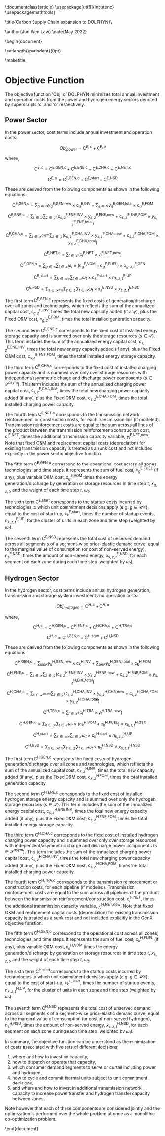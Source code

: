 \documentclass{article}
\usepackage[utf8]{inputenc}
\usepackage{mathtools}

\title{Carbon Supply Chain expansion to DOLPHYN}\\

\author{Jun Wen Law}
\date{May 2022}

\begin{document}

\setlength{\parindent}{0pt}

\maketitle

# Objective Function

The objective function 'Obj' of DOLPHYN minimizes total annual investment and operation costs from the power and hydrogen energy sectors denoted by superscripts 'c' and 'o' respectively.

## Power Sector

In the power sector, cost terms include annual investment and operation costs:

```math
\begin{equation*}
	Obj_{power}	= \textrm{C}^{E,c} + \textrm{C}^{E,o}
\end{equation*}
```

where,

```math
\begin{equation*}
	\textrm{C}^{E,c} = \textrm{C}^{\textrm{E,GEN,c}} + \textrm{C}^{\textrm{E,ENE,c}} + \textrm{C}^{\textrm{E,CHA,c}} + \textrm{C}^{\textrm{E,NET,c}}
\end{equation*}
```

```math
\begin{equation*}
	\textrm{C}^{E,o} = \textrm{C}^{\textrm{E,GEN,o}} + \textrm{C}^{\textrm{E,start}} + \textrm{C}^{\textrm{E,NSD}}
\end{equation*}
```
These are derived from the following components as shown in the following equations:

```math
\begin{equation*}
	\textrm{C}^{\textrm{E,GEN,c}} = \sum_{g \in G} y_{g}^{\textrm{E,GEN,new}}\times \textrm{c}_{g}^{\textrm{E,INV}} + \sum_{g \in G} y_{g}^{\textrm{E,GEN,total}}\times \textrm{c}_{g}^{\textrm{E,FOM}}
\end{equation*}
```

```math
\begin{equation*}
	\textrm{C}^{\textrm{E,ENE,c}} = \sum_{s \in \mathcal{S}} \sum_{z \in \mathcal{Z}} (\textrm{c}_{s,z}^{\textrm{E,ENE,INV}} \times y_{s,z}^{\textrm{E,ENE,new}} + \textrm{c}_{s,z}^{\textrm{E,ENE,FOM}} \times y_{s,z}^{\textrm{E,ENE,total}})
\end{equation*}
```

```math
\begin{equation*}
	\textrm{C}^{\textrm{E,CHA,c}} = \sum_{s \in \mathcal{S}^{asym}} \sum_{z \in \mathcal{Z}} (\textrm{c}_{s,z}^{\textrm{E,CHA,INV}} \times y_{s,z}^{\textrm{E,CHA,new}} + \textrm{c}_{s,z}^{\textrm{E,CHA,FOM}} \times y_{s,z}^{\textrm{E,CHA,total}})
\end{equation*}
```

```math
\begin{equation*}
	\textrm{C}^{\textrm{E,NET,c}} = \sum_{l \in \mathcal{L}}\left(\textrm{c}_{l}^{\textrm{E,NET}} \times y_{l}^{\textrm{E,NET,new}}\right)
\end{equation*}
```

```math
\begin{equation*}
	\textrm{C}^{\textrm{E,GEN,o}} = \sum_{g \in \mathcal{G}} \sum_{t \in \mathcal{T}} \omega_t \times \left(\textrm{c}_{g}^{\textrm{E,VOM}} + \textrm{c}_{g}^{\textrm{E,FUEL}}\right) \times x_{g,z,t}^{\textrm{E,GEN}}
\end{equation*}
```

```math
\begin{equation*}
	\textrm{C}^{\textrm{E,start}} = \sum_{k \in \mathcal{UC}} \sum_{t \in \mathcal{T}} \omega_t \times \textrm{c}_{k}^{\textrm{E,start}} \times n_{k,z,t}^{\textrm{E,UP}}
\end{equation*}
```

```math
\begin{equation*}
	\textrm{C}^{\textrm{E,NSD}} = \sum_{s \in \mathcal{SEG}} \sum_{z \in \mathcal{Z}} \sum_{t \in \mathcal{T}} \omega_t \times \textrm{n}_{s}^{\textrm{E,NSD}} \times x_{s,z,t}^{\textrm{E,NSD}}
\end{equation*}
```

The first term $\textrm{C}^{\textrm{E,GEN,c}}$ represents the fixed costs of generation/discharge over all zones and technologies, which reflects the sum of the annualized capital cost, $\textrm{c}_{g,z}^{\textrm{E,INV}}$, times the total new capacity added (if any), plus the Fixed O&M cost, $\textrm{c}_{g,z}^{\textrm{E,FOM}}$, times the total installed generation capacity.

The second term $\textrm{C}^{\textrm{E,ENE,c}}$ corresponds to the fixed cost of installed energy storage capacity and is summed over only the storage resources ($s \in \mathcal{S}$). This term includes the sum of the annualized energy capital cost, $\textrm{c}_{s,z}^{\textrm{E,ENE,INV}}$, times the total new energy capacity added (if any), plus the Fixed O&M cost, $\textrm{c}_{s,z}^{\textrm{E,ENE,FOM}}$, times the total installed energy storage capacity.

The third term $\textrm{C}^{\textrm{E,CHA,c}}$ corresponds to the fixed cost of installed charging power capacity and is summed over only over storage resources with independent/asymmetric charge and discharge power components ($s \in \mathcal{S}^{asym}$). This term includes the sum of the annualized charging power capital cost, $\textrm{c}_{s,z}^{\textrm{E,CHA,INV}}$, times the total new charging power capacity added (if any), plus the Fixed O&M cost, $\textrm{c}_{s,z}^{\textrm{E,CHA,FOM}}$, times the total installed charging power capacity.

The fourth term $\textrm{C}^{\textrm{E,NET,c}}$ corresponds to the transmission network reinforcement or construction costs, for each transmission line (if modeled). Transmission reinforcement costs are equal to the sum across all lines of the product between the transmission reinforcement/construction cost, $\textrm{c}_{l}^{\textrm{E,NET}}$, times the additional transmission capacity variable, $y_{l}^{\textrm{E,NET,new}}$. Note that fixed O&M and replacement capital costs (depreciation) for existing transmission capacity is treated as a sunk cost and not included explicitly in the power sector objective function.

The fifth term $\textrm{C}^{\textrm{E,GEN,o}}$ correspond to the operational cost across all zones, technologies, and time steps. It represents the sum of fuel cost, $\textrm{c}_{g}^{\textrm{E,FUEL}}$ (if any), plus variable O&M cost, $\textrm{c}_{g}^{\textrm{E,VOM}}$ times the energy generation/discharge by generation or storage resources in time step $t$, $x_{g,z,t}$, and the weight of each time step $t$, $\omega_t$. 

The sixth term $\textrm{C}^{\textrm{E,start}}$ corresponds to the startup costs incurred by technologies to which unit commitment decisions apply (e.g. $g \in \mathcal{UC}$), equal to the cost of start-up, $\textrm{c}_{k}^{\textrm{E,start}}$, times the number of startup events, $n_{k,z,t}^{\textrm{E,UP}}$, for the cluster of units in each zone and time step (weighted by $\omega_t$).

The seventh term $\textrm{C}^{\textrm{E,NSD}}$ represents the total cost of unserved demand across all segments $s$ of a segment-wise price-elastic demand curve, equal to the marginal value of consumption (or cost of non-served energy), $\textrm{n}_{s}^{\textrm{E,NSD}}$, times the amount of non-served energy, $x_{s,z,t}^{\textrm{E,NSD}}$, for each segment on each zone during each time step (weighted by $\omega_t$).

## Hydrogen Sector

In the hydrogen sector, cost terms include annual hydrogen generation, transmission and storage system investment and operation costs:

```math
\begin{equation*}
	Obj_{hydrogen} = \textrm{C}^{H,c} + \textrm{C}^{H,o}
\end{equation*}
```

where,

```math
\begin{equation*}
	\textrm{C}^{H,c} = \textrm{C}^{\textrm{H,GEN,c}} + \textrm{C}^{\textrm{H,ENE,c}} + \textrm{C}^{\textrm{H,CHA,c}} + \textrm{C}^{\textrm{H,TRA,c}}
\end{equation*}
```

```math
\begin{equation*}
	\textrm{C}^{H,o} = \textrm{C}^{\textrm{H,GEN,o}} + \textrm{C}^{\textrm{H,start}} + \textrm{C}^{\textrm{H,NSD}}
\end{equation*}
```

These are derived from the following components as shown in the following equations:

```math
\begin{equation*}
	\textrm{C}^{\textrm{H,GEN,c}} = \sum_{k in K} y_{k}^{\textrm{H,GEN,new}}\times \textrm{c}_{k}^{\textrm{H,INV}} + \sum_{k in K} y_{k}^{\textrm{H,GEN,total}}\times \textrm{c}_{k}^{\textrm{H,FOM}}
\end{equation*}
```

```math
\begin{equation*}
	\textrm{C}^{\textrm{H,ENE,c}} = \sum_{s \in \mathcal{S}} \sum_{z \in \mathcal{Z}} (\textrm{c}_{s,z}^{\textrm{H,ENE,INV}} \times y_{s,z}^{\textrm{H,ENE,new}} + \textrm{c}_{s,z}^{\textrm{H,ENE,FOM}} \times y_{s,z}^{\textrm{H,ENE,total}})
\end{equation*}
```

```math
\begin{equation*}
	\textrm{C}^{\textrm{H,CHA,c}} = \sum_{s \in \mathcal{S}^{asym}} \sum_{z \in \mathcal{Z}} (\textrm{c}_{s,z}^{\textrm{H,CHA,INV}} \times y_{s,z}^{\textrm{H,CHA,new}} + \textrm{c}_{s,z}^{\textrm{H,CHA,FOM}} \times y_{s,z}^{\textrm{H,CHA,total}})
\end{equation*}
```

```math
\begin{equation*}
	\textrm{C}^{\textrm{H,TRA,c}} = \sum_{l \in \mathcal{L}}\left(\textrm{c}_{l}^{\textrm{H,TRA}} \times y_{l}^{\textrm{H,TRA,new}}\right)
\end{equation*}
```

```math
\begin{equation*}
	\textrm{C}^{\textrm{H,GEN,o}} = \sum_{k \in \mathcal{K}} \sum_{t \in \mathcal{T}} \omega_t \times \left(\textrm{c}_{k}^{\textrm{H,VOM}} + \textrm{c}_{k}^{\textrm{H,FUEL}}\right) \times x_{k,z,t}^{\textrm{H,GEN}}
\end{equation*}
```

```math
\begin{equation*}
	\textrm{C}^{\textrm{H,start}} = \sum_{k \in \mathcal{UC}} \sum_{t \in \mathcal{T}} \omega_t \times \textrm{c}_{k}^{\textrm{H,start}} \times n_{k,z,t}^{\textrm{H,UP}}
\end{equation*}
```

```math
\begin{equation*}
	\textrm{C}^{\textrm{H,NSD}} = \sum_{s \in \mathcal{SEG}} \sum_{z \in \mathcal{Z}} \sum_{t \in \mathcal{T}} \omega_t \times \textrm{n}_{s}^{\textrm{H,NSD}} \times x_{s,z,t}^{\textrm{H,NSD}}
\end{equation*}
```

The first term $\textrm{C}^{\textrm{H,GEN,c}}$ represents the fixed costs of hydrogen generation/discharge over all zones and technologies, which reflects the sum of the annualized capital cost, $\textrm{c}_{k,z}^{\textrm{H,INV}}$, times the total new capacity added (if any), plus the Fixed O&M cost, $\textrm{c}_{k,z}^{\textrm{H,FOM}}$, times the total installed generation capacity.

The second term $\textrm{C}^{\textrm{H,ENE,c}}$ corresponds to the fixed cost of installed hydrogen storage energy capacity and is summed over only the hydrogen storage resources ($s \in \mathcal{S}$). This term includes the sum of the annualized energy capital cost, $\textrm{c}_{s,z}^{\textrm{H,ENE,INV}}$, times the total new energy capacity added (if any), plus the Fixed O&M cost, $\textrm{c}_{s,z}^{\textrm{H,ENE,FOM}}$, times the total installed energy storage capacity.

The third term $\textrm{C}^{\textrm{H,CHA,c}}$ corresponds to the fixed cost of installed hydrogen charging power capacity and is summed over only over storage resources with independent/asymmetric charge and discharge power components ($s \in \mathcal{S}^{asym}$). This term includes the sum of the annualized charging power capital cost, $\textrm{c}_{s,z}^{\textrm{H,CHA,INV}}$, times the total new charging power capacity added (if any), plus the Fixed O&M cost, $\textrm{c}_{s,z}^{\textrm{H,CHA,FOM}}$, times the total installed charging power capacity.

The fourth term $\textrm{C}^{\textrm{H,TRA,c}}$ corresponds to the transmission reinforcement or construction costs, for each pipeline (if modeled). Transmission reinforcement costs are equal to the sum across all pipelines of the product between the transmission reinforcement/construction cost, $\textrm{c}_{l}^{\textrm{H,NET}}$, times the additional transmission capacity variable, $y_{l}^{\textrm{H,NET,new}}$. Note that fixed O&M and replacement capital costs (depreciation) for existing transmission capacity is treated as a sunk cost and not included explicitly in the GenX objective function.

The fifth term $\textrm{C}^{\textrm{H,GEN,o}}$ correspond to the operational cost across all zones, technologies, and time steps. It represents the sum of fuel cost, $\textrm{c}_{k}^{\textrm{H,FUEL}}$ (if any), plus variable O&M cost, $\textrm{c}_{k}^{\textrm{H,VOM}}$ times the energy generation/discharge by generation or storage resources in time step $t$, $x_{k,z,t}$, and the weight of each time step $t$, $\omega_t$. 

The sixth term $\textrm{C}^{\textrm{H,start}}$corresponds to the startup costs incurred by technologies to which unit commitment decisions apply (e.g. $g \in \mathcal{UC}$), equal to the cost of start-up, $\textrm{c}_{k}^{\textrm{H,start}}$, times the number of startup events, $n_{k,z,t}^{\textrm{H,UP}}$, for the cluster of units in each zone and time step (weighted by $\omega_t$).

The seventh term $\textrm{C}^{\textrm{H,NSD}}$ represents the total cost of unserved demand across all segments $s$ of a segment-wise price-elastic demand curve, equal to the marginal value of consumption (or cost of non-served hydrogen), $\textrm{n}_{s}^{\textrm{H,NSD}}$, times the amount of non-served energy, $x_{s,z,t}^{\textrm{H,NSD}}$, for each segment on each zone during each time step (weighted by $\omega_t$).

In summary, the objective function can be understood as the minimization of costs associated with five sets of different decisions:
1. where and how to invest on capacity,
2. how to dispatch or operate that capacity,
3. which consumer demand segments to serve or curtail including power and hydrogen,
4. how to cycle and commit thermal units subject to unit commitment decisions,
5. and where and how to invest in additional transmission network capacity to increase power transfer and hydrogen transfer capacity between zones.

Note however that each of these components are considered jointly and the optimization is performed over the whole problem at once as a monolithic co-optimization problem.


    
\end{document}
